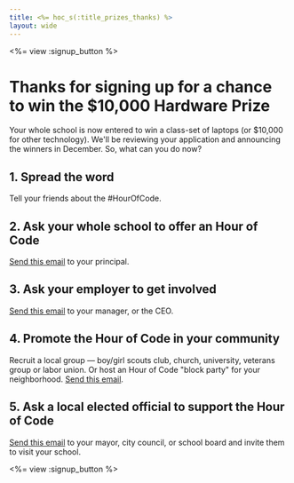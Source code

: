```yaml
---
title: <%= hoc_s(:title_prizes_thanks) %>
layout: wide
---
```


<%= view :signup_button %>

# Thanks for signing up for a chance to win the $10,000 Hardware Prize

Your whole school is now entered to win a class-set of laptops (or $10,000 for other technology). We'll be reviewing your application and announcing the winners in December. So, what can you do now?

## 1. Spread the word
Tell your friends about the #HourOfCode.

## 2. Ask your whole school to offer an Hour of Code
[Send this email](<%= resolve_url('/resources#email') %>) to your principal.

## 3. Ask your employer to get involved
[Send this email](<%= resolve_url('/resources#email') %>) to your manager, or the CEO.

## 4. Promote the Hour of Code in your community
Recruit a local group — boy/girl scouts club, church, university, veterans group or labor union. Or host an Hour of Code "block party" for your neighborhood. [Send this email](<%= resolve_url('/resources#email') %>).

## 5. Ask a local elected official to support the Hour of Code
[Send this email](<%= resolve_url('/resources#politicians') %>) to your mayor, city council, or school board and invite them to visit your school.

<%= view :signup_button %>
